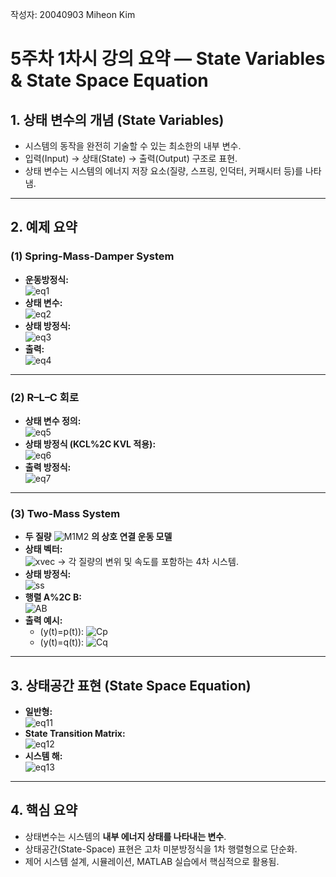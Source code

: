 작성자: 20040903 Miheon Kim

# 5주차 1차시 강의 요약 — State Variables & State Space Equation

## 1. 상태 변수의 개념 (State Variables)
- 시스템의 동작을 완전히 기술할 수 있는 최소한의 내부 변수.
- 입력(Input) → 상태(State) → 출력(Output) 구조로 표현.
- 상태 변수는 시스템의 에너지 저장 요소(질량, 스프링, 인덕터, 커패시터 등)를 나타냄.

---

## 2. 예제 요약

### (1) Spring-Mass-Damper System
- **운동방정식:**  
  ![eq1](https://latex.codecogs.com/svg.image?M%5Cddot%7By%7D(t)%2Bb%5Cdot%7By%7D(t)%2Bk%7By%7D(t)%3Dr(t))
- **상태 변수:**  
  ![eq2](https://latex.codecogs.com/svg.image?x_1%3Dy(t)%2C%5Cquad%20x_2%3D%5Cdot%7By%7D(t))
- **상태 방정식:**  
  ![eq3](https://latex.codecogs.com/svg.image?%5Cdot%7Bx%7D_1%3Dx_2%2C%5Cquad%20%5Cdot%7Bx%7D_2%3D-%5Cfrac%7Bk%7D%7BM%7Dx_1-%5Cfrac%7Bb%7D%7BM%7Dx_2%2B%5Cfrac%7B1%7D%7BM%7Dr(t))
- **출력:**  
  ![eq4](https://latex.codecogs.com/svg.image?y(t)%3Dx_1(t))

---

### (2) R–L–C 회로
- **상태 변수 정의:**  
  ![eq5](https://latex.codecogs.com/svg.image?x_1%3Dv_C(t)%2C%5Cquad%20x_2%3Di_L(t))
- **상태 방정식 (KCL%2C KVL 적용):**  
  ![eq6](https://latex.codecogs.com/svg.image?%5Cdot%7Bx%7D_1%3D%5Cfrac%7B1%7D%7BC%7D%5B-x_2%2Bu(t)%5D%2C%5Cquad%20%5Cdot%7Bx%7D_2%3D%5Cfrac%7B1%7D%7BL%7D%5Bx_1-Rx_2%5D)
- **출력 방정식:**  
  ![eq7](https://latex.codecogs.com/svg.image?y(t)%3D%20R%5C%2Cx_2(t))

---

### (3) Two-Mass System
- **두 질량** ![M1M2](https://latex.codecogs.com/svg.image?M_1%2C%20M_2) **의 상호 연결 운동 모델**
- **상태 벡터:**  
  ![xvec](https://latex.codecogs.com/svg.image?x(t)%3D%5Cbegin%7Bbmatrix%7Dp(t)%5C%5Cq(t)%5C%5C%5Cdot%7Bp%7D(t)%5C%5C%5Cdot%7Bq%7D(t)%5Cend%7Bbmatrix%7D)
  → 각 질량의 변위 및 속도를 포함하는 4차 시스템.
- **상태 방정식:**  
  ![ss](https://latex.codecogs.com/svg.image?%5Cdot%7Bx%7D(t)%3DAx(t)%2BBu(t))
- **행렬 A%2C B:**  
  ![AB](https://latex.codecogs.com/svg.image?A%3D%5Cbegin%7Bbmatrix%7D0%260%261%260%5C%5C0%260%260%261%5C%5C-%5Cfrac%7Bk_1%2Bk_2%7D%7BM_1%7D%26%5Cfrac%7Bk_2%7D%7BM_1%7D%26-%5Cfrac%7Bb_1%2Bb_2%7D%7BM_1%7D%26%5Cfrac%7Bb_2%7D%7BM_1%7D%5C%5C%5Cfrac%7Bk_2%7D%7BM_2%7D%26-%5Cfrac%7Bk_2%7D%7BM_2%7D%26%5Cfrac%7Bb_2%7D%7BM_2%7D%26-%5Cfrac%7Bb_2%7D%7BM_2%7D%5Cend%7Bbmatrix%7D%2C%5Cquad%20B%3D%5Cbegin%7Bbmatrix%7D0%5C%5C0%5C%5C%5Cfrac%7B1%7D%7BM_1%7D%5C%5C0%5Cend%7Bbmatrix%7D)
- **출력 예시:**  
  - \(y(t)=p(t)\): ![Cp](https://latex.codecogs.com/svg.image?C%3D%5Cbegin%7Bbmatrix%7D1%260%260%260%5Cend%7Bbmatrix%7D%2C%20D%3D%5Cbegin%7Bbmatrix%7D0%5Cend%7Bbmatrix%7D)  
  - \(y(t)=q(t)\): ![Cq](https://latex.codecogs.com/svg.image?C%3D%5Cbegin%7Bbmatrix%7D0%261%260%260%5Cend%7Bbmatrix%7D%2C%20D%3D%5Cbegin%7Bbmatrix%7D0%5Cend%7Bbmatrix%7D)

---

## 3. 상태공간 표현 (State Space Equation)
- **일반형:**  
  ![eq11](https://latex.codecogs.com/svg.image?%5Cdot%7Bx%7D(t)%3DAx(t)%2BBu(t)%2C%5Cquad%20y(t)%3DCx(t)%2BDu(t))
- **State Transition Matrix:**  
  ![eq12](https://latex.codecogs.com/svg.image?%5CPhi(t)%3De%5E%7BAt%7D)
- **시스템 해:**  
  ![eq13](https://latex.codecogs.com/svg.image?x(t)%3D%5CPhi(t)x(0)%2B%5Cint_0%5Et%5CPhi(t-%5Ctau)Bu(%5Ctau)d%5Ctau)

---

## 4. 핵심 요약
- 상태변수는 시스템의 **내부 에너지 상태를 나타내는 변수**.  
- 상태공간(State-Space) 표현은 고차 미분방정식을 1차 행렬형으로 단순화.  
- 제어 시스템 설계, 시뮬레이션, MATLAB 실습에서 핵심적으로 활용됨.